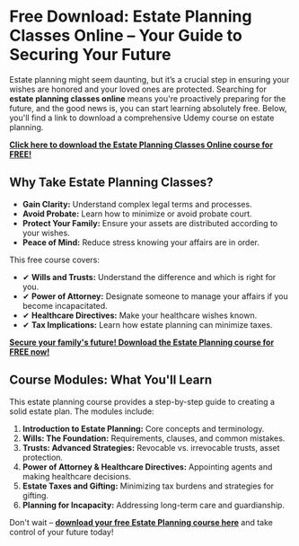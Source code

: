 # Free Download: Estate Planning Classes Online – Your Guide to Securing Your Future

Estate planning might seem daunting, but it’s a crucial step in ensuring your wishes are honored and your loved ones are protected. Searching for **estate planning classes online** means you're proactively preparing for the future, and the good news is, you can start learning absolutely free. Below, you'll find a link to download a comprehensive Udemy course on estate planning.

[**Click here to download the Estate Planning Classes Online course for FREE!**](https://udemywork.com/estate-planning-classes-online)

## Why Take Estate Planning Classes?

*   **Gain Clarity:** Understand complex legal terms and processes.
*   **Avoid Probate:** Learn how to minimize or avoid probate court.
*   **Protect Your Family:** Ensure your assets are distributed according to your wishes.
*   **Peace of Mind:** Reduce stress knowing your affairs are in order.

This free course covers:

*   ✔ **Wills and Trusts:** Understand the difference and which is right for you.
*   ✔ **Power of Attorney:** Designate someone to manage your affairs if you become incapacitated.
*   ✔ **Healthcare Directives:** Make your healthcare wishes known.
*   ✔ **Tax Implications:** Learn how estate planning can minimize taxes.

[**Secure your family's future! Download the Estate Planning course for FREE now!**](https://udemywork.com/estate-planning-classes-online)

## Course Modules: What You'll Learn

This estate planning course provides a step-by-step guide to creating a solid estate plan. The modules include:

1.  **Introduction to Estate Planning:** Core concepts and terminology.
2.  **Wills: The Foundation:** Requirements, clauses, and common mistakes.
3.  **Trusts: Advanced Strategies:** Revocable vs. irrevocable trusts, asset protection.
4.  **Power of Attorney & Healthcare Directives:** Appointing agents and making healthcare decisions.
5.  **Estate Taxes and Gifting:** Minimizing tax burdens and strategies for gifting.
6.  **Planning for Incapacity:** Addressing long-term care and guardianship.

Don't wait – **[download your free Estate Planning course here](https://udemywork.com/estate-planning-classes-online)** and take control of your future today!
